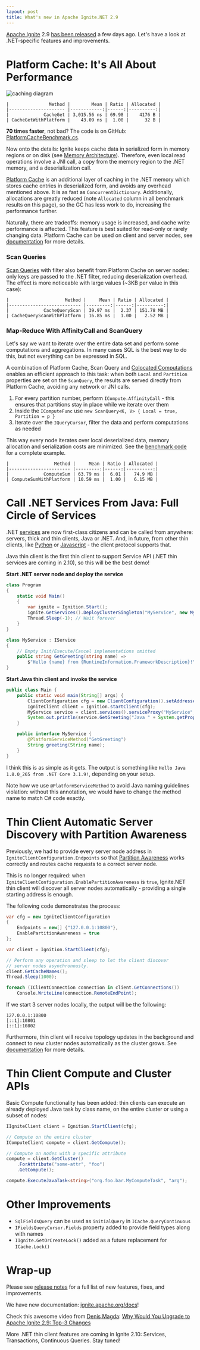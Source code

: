 ```yaml
---
layout: post
title: What's new in Apache Ignite.NET 2.9
---
```


[Apache Ignite](https://ignite.apache.org/) 2.9 [has been released](http://apache-ignite-users.70518.x6.nabble.com/ANNOUNCE-Apache-Ignite-2-9-0-Released-td34311.html) a few days ago.
Let's have a look at .NET-specific features and improvements.  


# Platform Cache: It's All About Performance

![caching diagram](../images/platform-cache.svg)

```
|               Method |        Mean | Ratio | Allocated |
|--------------------- |------------:|------:|----------:|
|             CacheGet | 3,015.56 ns | 69.98 |    4176 B |
| CacheGetWithPlatform |    43.09 ns |  1.00 |      32 B |
```

**70 times faster**, not bad? The code is on GitHub: [PlatformCacheBenchmark.cs](https://github.com/ptupitsyn/IgniteNetBenchmarks/tree/master/PlatformCacheBenchmark.cs).

Now onto the details: Ignite keeps cache data in serialized form in memory regions or on disk (see [Memory Architecture](https://ignite.apache.org/docs/latest/memory-architecture)).
Therefore, even local read operations involve a JNI call, a copy from the memory region to the .NET memory, and a deserialization call.

[Platform Cache](https://ignite.apache.org/docs/latest/net-specific/net-platform-cache) is an additional layer of caching in the .NET memory which stores cache entries in deserialized form,
and avoids any overhead mentioned above. It is as fast as `ConcurrentDictionary`.
Additionally, allocations are greatly reduced (note `Allocated` column in all benchmark results on this page), so the GC has less work to do, increasing the performance further.

Naturally, there are tradeoffs: memory usage is increased, and cache write performance is affected. This feature is best suited for read-only or rarely changing data. 
Platform Cache can be used on client and server nodes, see [documentation](https://ignite.apache.org/docs/latest/net-specific/net-platform-cache) for more details.


### Scan Queries

[Scan Queries](https://ignite.apache.org/docs/latest/key-value-api/using-scan-queries) with filter also benefit from Platform Cache on server nodes:
only keys are passed to the .NET filter, reducing deserialization overhead. The effect is more noticeable with large values (~3KB per value in this case):

```
|                     Method |     Mean | Ratio | Allocated |
|--------------------------- |---------:|------:|----------:|
|             CacheQueryScan | 39.97 ms |  2.37 | 151.78 MB |
| CacheQueryScanWithPlatform | 16.85 ms |  1.00 |   2.52 MB |
```


### Map-Reduce With AffinityCall and ScanQuery

Let's say we want to iterate over the entire data set and perform some computations and aggregations.
In many cases SQL is the best way to do this, but not everything can be expressed in SQL.

A combination of Platform Cache, Scan Query and [Colocated Computations](https://ignite.apache.org/docs/latest/distributed-computing/collocated-computations) enables
an efficient approach to this task: when both `Local` and `Partition` properties are set on the `ScanQuery`, the results are served directly from Platform Cache, avoiding any network or JNI calls.

1. For every partition number, perform `ICompute.AffinityCall` - this ensures that partitions stay in place while we iterate over them
2. Inside the `IComputeFunc` use `new ScanQuery<K, V> { Local = true, Partition = p }`
3. Iterate over the `IQueryCursor`, filter the data and perform computations as needed

This way every node iterates over local deserialized data, memory allocation and serialization costs are minimized.
See the [benchmark code](https://github.com/ptupitsyn/IgniteNetBenchmarks/tree/master/PlatformCacheComputeBenchmark.cs) for a complete example. 

```
|                 Method |     Mean | Ratio | Allocated |
|----------------------- |---------:|------:|----------:|
|             ComputeSum | 63.79 ms |  6.01 |   74.9 MB |
| ComputeSumWithPlatform | 10.59 ms |  1.00 |   6.15 MB |
```


# Call .NET Services From Java: Full Circle of Services

.NET [services](https://ignite.apache.org/docs/latest/services/services) are now first-class citizens and can be called from anywhere: servers, thick and thin clients, Java or .NET.
And, in future, from other thin clients, like [Python](https://ignite.apache.org/docs/latest/thin-clients/python-thin-client) or 
[Javascript](https://ignite.apache.org/docs/latest/thin-clients/nodejs-thin-client) - the client protocol supports that.

Java thin client is the first thin client to support Service API (.NET thin services are coming in 2.10), so this will be the best demo!

**Start .NET server node and deploy the service**

```cs
class Program
{
    static void Main()
    {
        var ignite = Ignition.Start();
        ignite.GetServices().DeployClusterSingleton("MyService", new MyService());
        Thread.Sleep(-1); // Wait forever
    }
}

class MyService : IService
{
    // Empty Init/Execute/Cancel implementations omitted
    public string GetGreeting(string name) => 
        $"Hello {name} from {RuntimeInformation.FrameworkDescription}!";
}
``` 

**Start Java thin client and invoke the service**

```java
public class Main {
    public static void main(String[] args) {
        ClientConfiguration cfg = new ClientConfiguration().setAddresses("127.0.0.1:10800");
        IgniteClient client = Ignition.startClient(cfg);
        MyService service = client.services().serviceProxy("MyService", MyService.class);
        System.out.println(service.GetGreeting("Java " + System.getProperty("java.version")));
    }

    public interface MyService {
        @PlatformServiceMethod("GetGreeting")
        String greeting(String name);
    }
}
```

I think this is as simple as it gets.
The output is something like `Hello Java 1.8.0_265 from .NET Core 3.1.9!`, depending on your setup.

Note how we use `@PlatformServiceMethod` to avoid Java naming guidelines violation:
without this annotation, we would have to change the method name to match C# code exactly.


# Thin Client Automatic Server Discovery with Partition Awareness

Previously, we had to provide every server node address in `IgniteClientConfiguration.Endpoints` so that [Partition Awareness](https://ignite.apache.org/docs/latest/thin-clients/dotnet-thin-client#partition_awareness)
works correctly and routes cache requests to a correct server node.

This is no longer required: when `IgniteClientConfiguration.EnablePartitionAwareness` is `true`, Ignite.NET thin client will discover all server nodes automatically - providing a single starting address is enough.

The following code demonstrates the process:

```cs
var cfg = new IgniteClientConfiguration
{
    Endpoints = new[] {"127.0.0.1:10800"},
    EnablePartitionAwareness = true
};

var client = Ignition.StartClient(cfg);

// Perform any operation and sleep to let the client discover
// server nodes asynchronously.
client.GetCacheNames();
Thread.Sleep(1000);

foreach (IClientConnection connection in client.GetConnections())
    Console.WriteLine(connection.RemoteEndPoint);
```

If we start 3 server nodes locally, the output will be the following:

```text
127.0.0.1:10800
[::1]:10801
[::1]:10802
```

Furthermore, thin client will receive topology updates in the background and connect to new cluster nodes automatically as the cluster grows.
See [documentation](https://ignite.apache.org/docs/latest/thin-clients/dotnet-thin-client#discovery) for more details.  


# Thin Client Compute and Cluster APIs

Basic Compute functionality has been added: thin clients can execute an already deployed Java task by class name, on the entire cluster or using a subset of nodes:

```cs
IIgniteClient client = Ignition.StartClient(cfg);

// Compute on the entire cluster 
IComputeClient compute = client.GetCompute();

// Compute on nodes with a specific attribute
compute = client.GetCluster()
    .ForAttribute("some-attr", "foo")
    .GetCompute();

compute.ExecuteJavaTask<string>("org.foo.bar.MyComputeTask", "arg");
```


# Other Improvements

* `SqlFieldsQuery` can be used as `initialQuery` in `ICache.QueryContinuous` 
* `IFieldsQueryCursor.Fields` property added to provide field types along with names
* `IIgnite.GetOrCreateLock()` added as a future replacement for `ICache.Lock()`


# Wrap-up

Please see [release notes](https://ignite.apache.org/releases/2.9.0/release_notes.html) for a full list of new features, fixes, and improvements.

We have new documentation: [ignite.apache.org/docs](https://ignite.apache.org/docs/)!

Check this awesome video from [Denis Magda](https://twitter.com/denismagda): [Why Would You Upgrade to Apache Ignite 2.9: Top-3 Changes](https://www.youtube.com/watch?v=ewwjq8SIk-s)

More .NET thin client features are coming in Ignite 2.10: Services, Transactions, Continuous Queries. Stay tuned! 
